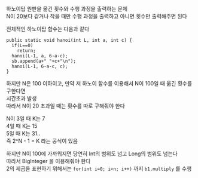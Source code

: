 하노이탑 원판을 옮긴 횟수와 수행 과정을 출력하는 문제</br>
N이 20보다 같거나 작을 때만 수행 과정을 출력하고 아니면 횟수만 출력해주면 된다

전체적인 하노이탑 함수는 다음과 같다

```
public static void hanoi(int L, int a, int c) {
  if(L==0)
    return;
  hanoi(L-1, a, 6-a-c);
  sb.append(a+" "+c+"\n");
  hanoi(L-1, 6-a-c, c);
}
```

하지만 N은 100 이하이고, 만약 저 하노이 함수를 이용해서 N이 100일 때 옮긴 횟수를 구한다면</br>
시간초과 발생</br>
따라서 N이 20 초과일 때는 횟수를 따로 구해줘야 한다

N이 3일 때 K는 7</br>
4일 때 K는 15</br>
5일 때 K는 31..</br>
즉 2^N - 1 = K 라는 공식이 있음


하지만 N이 100에 가까워지면 당연히 Int의 범위도 넘고 Long의 범위도 넘는다</br>
따라서 BigInteger 을 이용해줘야 한다</br>
2의 제곱을 표현하기 위해서는 `for(int i=0; i<n; i++)` 까지 `b1.multiply` 를 수행
